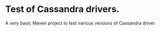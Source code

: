 # Test of Cassandra drivers.

A very basic Maven project to test various versions of Cassandra driver.
